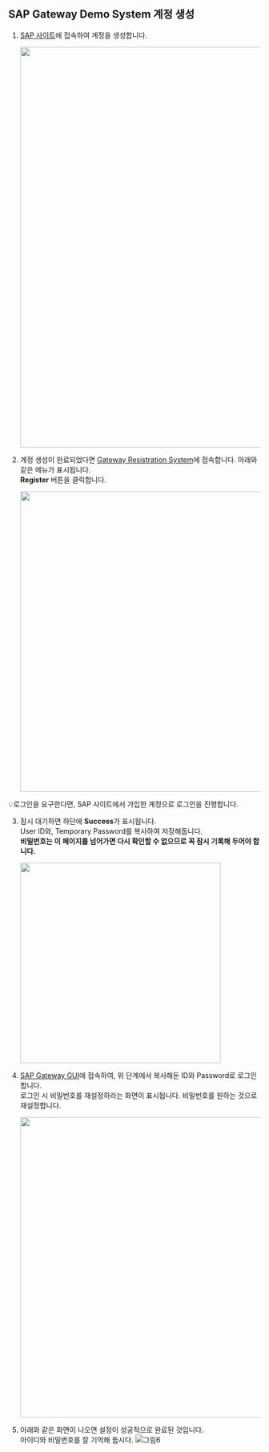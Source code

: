 ## SAP Gateway Demo System 계정 생성

1. [SAP 사이트](https://www.sap.com/index.html)에 접속하여 계정을 생성합니다.

   <img src="https://github.com/user-attachments/assets/e5c0c508-a739-48e8-a5f0-1694a1365894" width=800/>

3. 계정 생성이 완료되었다면 [Gateway Resistration System](https://register.sapdevcenter.com/SUPSignForms)에 접속합니다. 아래와 같은 메뉴가 표시됩니다.</br>
   **Register** 버튼을 클릭합니다.
   
   <img src="https://github.com/user-attachments/assets/e9c9e18b-77f0-43c8-80ee-adedcb2190b4" width=600/>

  💡로그인을 요구한다면, SAP 사이트에서 가입한 계정으로 로그인을 진행합니다.

3. 잠시 대기하면 하단에 **Success**가 표시됩니다.</br>
   User ID와, Temporary Password를 복사하여 저장해둡니다.</br>
   **비밀번호는 이 페이지를 넘어가면 다시 확인할 수 없으므로 꼭 잠시 기록해 두어야 합니다.**
   
   <img src="https://github.com/user-attachments/assets/2d3a38ef-52f2-4e9a-b444-9400bf63a2b2" width=400/>

5. [SAP Gateway GUI](https://sapes5.sapdevcenter.com/)에 접속하여, 위 단계에서 복사해둔 ID와 Password로 로그인합니다.</br>
   로그인 시 비밀번호를 재설정하라는 화면이 표시됩니다. 비밀번호를 원하는 것으로 재설정합니다.
   
   <img src="https://github.com/user-attachments/assets/6e4e4221-7360-4917-8921-309a96acd7a8" width=600/>

6. 아래와 같은 화면이 나오면 설정이 성공적으로 완료된 것입니다.</br>아이디와 비밀번호를 잘 기억해 둡시다.
   ![그림6](https://github.com/user-attachments/assets/3a1c9d61-be0b-4fe4-9db4-8ddb31edc341)
